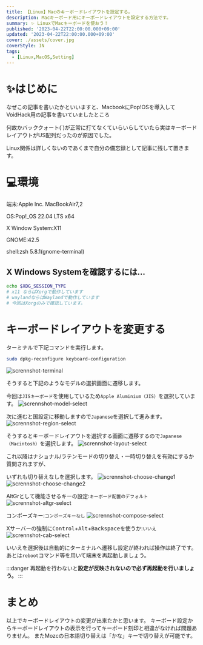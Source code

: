 ```yaml
---
title: 【Linux】Macのキーボードレイアウトを設定する。
description: Macキーボード用にキーボードレイアウトを設定する方法です。
summary: ✨ LinuxでMacキーボードを使おう！
published: '2023-04-22T22:00:00.000+09:00'
updated: '2023-04-22T22:00:00.000+09:00'
cover: ./assets/cover.jpg
coverStyle: IN
tags:
  - [Linux,MacOS,Setting]
---
```


# ✨はじめに
なぜこの記事を書いたかといいますと、MacbookにPop!OSを導入してVoidHack用の記事を書いていましたところ

何故かバッククォート(`)が正常に打てなくていらいらしていたら実はキーボードレイアウトがUS配列だったのが原因でした。

Linux関係は詳しくないのであくまで自分の備忘録として記事に残して置きます。

# 💻環境
端末:Apple Inc. MacBookAir7,2

OS:Pop!_OS 22.04 LTS x64

X Window System:X11

GNOME:42.5

shell:zsh 5.8.1(gnome-terminal)
## X Windows Systemを確認するには...
```bash
echo $XDG_SESSION_TYPE
# x11 ならばXorgで動作しています
# waylandならばWaylandで動作しています
# 今回はXorgのみで確認しています。
```

# キーボードレイアウトを変更する
ターミナルで下記コマンドを実行します。
```bash
sudo dpkg-reconfigure keyboard-configuration
```
![scrennshot-terminal](./assets/terminal.png)

そうすると下記のようなモデルの選択画面に遷移します。

今回は`JISキーボード`を使用しているため`Apple Aluminium（JIS）`を選択しています。
![scrennshot-model-select](./assets/model.png)

次に進むと国設定に移動しますので`Japanese`を選択して進みます。
![scrennshot-region-select](./assets/region.png)

そうするとキーボードレイアウトを選択する画面に遷移するので`Japanese（Macintosh）`を選択します。
![scrennshot-layout-select](./assets/_layout.png)

これ以降はナショナル/ラテンモードの切り替え・一時切り替えを有効にするか質問されますが、

いずれも切り替えなしを選択します。
![scrennshot-choose-change1](./assets/change1.png)
![scrennshot-choose-change2](./assets/change2.png)

AltGrとして機能させるキーの設定:`キーボード配置のデフォルト`
![scrennshot-altgr-select](./assets/alt_default.png)

コンポーズキー:`コンポーズキーなし`
![scrennshot-compose-select](./assets/compose.png)

Xサーバーの強制に<kbd>Control</kbd>+<kbd>Alt</kbd>+<kbd>Backspace</kbd>を使うか:`いいえ`
![scrennshot-cab-select](./assets/cab.png)

いいえを選択後は自動的にターミナルへ遷移し設定が終われば操作は終了です。
あとは`reboot`コマンド等を用いて端末を再起動しましょう。

:::danger
再起動を行わないと**設定が反映されないので必ず再起動を行いましょう。**
:::

# まとめ
以上でキーボードレイアウトの変更が出来たかと思います。
キーボード設定からキーボードレイアウトの表示を行ってキーボード刻印と相違がなければ問題ありません。
またMozcの日本語切り替えは「かな」キーで切り替えが可能です。